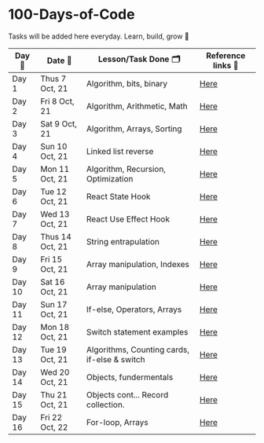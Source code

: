 # 100-Days-of-Code

Tasks will be added here everyday. Learn, build, grow 🚀

| Day 🙈 | Date 📆         | Lesson/Task Done 🗂                           | Reference links 🔗     |
| ------ | --------------- | -------------------------------------------- | ---------------------- |
| Day 1  | Thus 7 Oct, 21  | Algorithm, bits, binary                      | [Here](/codes/Day1.md) |
| Day 2  | Fri 8 Oct, 21   | Algorithm, Arithmetic, Math                  | [Here](/codes/Day2.md) |
| Day 3  | Sat 9 Oct, 21   | Algorithm, Arrays, Sorting                   | [Here](/codes/Day3.md) |
| Day 4  | Sun 10 Oct, 21  | Linked list reverse                          | [Here](/code/Day4.md)  |
| Day 5  | Mon 11 Oct, 21  | Algorithm, Recursion, Optimization           | [Here](/code/Day5.md)  |
| Day 6  | Tue 12 Oct, 21  | React State Hook                             | [Here](/code/Day6.md)  |
| Day 7  | Wed 13 Oct, 21  | React Use Effect Hook                        | [Here](/code/Day7.md)  |
| Day 8  | Thus 14 Oct, 21 | String entrapulation                         | [Here](/code/Day8.md)  |
| Day 9  | Fri 15 Oct, 21  | Array manipulation, Indexes                  | [Here](/code/Day9.md)  |
| Day 10 | Sat 16 Oct, 21  | Array manipulation                           | [Here](/code/Day10.md) |
| Day 11 | Sun 17 Oct, 21  | If-else, Operators, Arrays                   | [Here](/code/Day11.md) |
| Day 12 | Mon 18 Oct, 21  | Switch statement examples                    | [Here](/code/Day12.md) |
| Day 13 | Tue 19 Oct, 21  | Algorithms, Counting cards, if-else & switch | [Here](/code/Day13.md) |
| Day 14 | Wed 20 Oct, 21  | Objects, fundermentals                       | [Here](/code/Day14.md) |
| Day 15 | Thu 21 Oct, 21  | Objects cont... Record collection.           | [Here](/code/Day15.md) |
| Day 16 | Fri 22 Oct, 22  | For-loop, Arrays                             | [Here](/code/Day16.md) |

